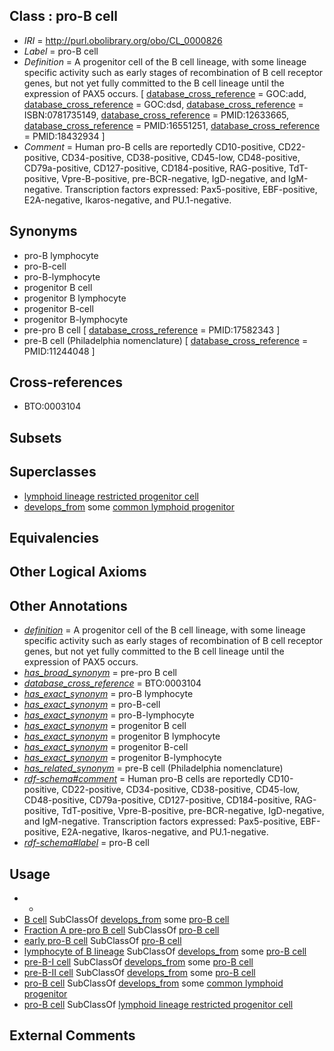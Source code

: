 
## Class : pro-B cell

 * *IRI* = http://purl.obolibrary.org/obo/CL_0000826
 * *Label* = pro-B cell
 * *Definition* = A progenitor cell of the B cell lineage, with some lineage specific activity such as early stages of recombination of B cell receptor genes, but not yet fully committed to the B cell lineage until the expression of PAX5 occurs. [ [database_cross_reference](../../ef/oboInOwl#hasDbXref.md) = GOC:add, [database_cross_reference](../../ef/oboInOwl#hasDbXref.md) = GOC:dsd, [database_cross_reference](../../ef/oboInOwl#hasDbXref.md) = ISBN:0781735149, [database_cross_reference](../../ef/oboInOwl#hasDbXref.md) = PMID:12633665, [database_cross_reference](../../ef/oboInOwl#hasDbXref.md) = PMID:16551251, [database_cross_reference](../../ef/oboInOwl#hasDbXref.md) = PMID:18432934 ]
 * *Comment* = Human pro-B cells are reportedly CD10-positive, CD22-positive, CD34-positive, CD38-positive, CD45-low, CD48-positive, CD79a-positive, CD127-positive, CD184-positive, RAG-positive, TdT-positive, Vpre-B-positive, pre-BCR-negative, IgD-negative, and IgM-negative. Transcription factors expressed: Pax5-positive, EBF-positive, E2A-negative, Ikaros-negative, and PU.1-negative.

## Synonyms

 * pro-B lymphocyte
 * pro-B-cell
 * pro-B-lymphocyte
 * progenitor B cell
 * progenitor B lymphocyte
 * progenitor B-cell
 * progenitor B-lymphocyte
 * pre-pro B cell [ [database_cross_reference](../../ef/oboInOwl#hasDbXref.md) = PMID:17582343 ]
 * pre-B cell (Philadelphia nomenclature) [ [database_cross_reference](../../ef/oboInOwl#hasDbXref.md) = PMID:11244048 ]

## Cross-references

 * BTO:0003104

## Subsets


## Superclasses

 * [lymphoid lineage restricted progenitor cell](../../CL/38/CL_0000838.md)
 * [develops_from](../../RO/02/RO_0002202.md) some [common lymphoid progenitor](../../CL/51/CL_0000051.md)

## Equivalencies


## Other Logical Axioms


## Other Annotations

 * *[definition](../../IAO/15/IAO_0000115.md)* = A progenitor cell of the B cell lineage, with some lineage specific activity such as early stages of recombination of B cell receptor genes, but not yet fully committed to the B cell lineage until the expression of PAX5 occurs.
 * *[has_broad_synonym](../../ym/oboInOwl#hasBroadSynonym.md)* = pre-pro B cell
 * *[database_cross_reference](../../ef/oboInOwl#hasDbXref.md)* = BTO:0003104
 * *[has_exact_synonym](../../ym/oboInOwl#hasExactSynonym.md)* = pro-B lymphocyte
 * *[has_exact_synonym](../../ym/oboInOwl#hasExactSynonym.md)* = pro-B-cell
 * *[has_exact_synonym](../../ym/oboInOwl#hasExactSynonym.md)* = pro-B-lymphocyte
 * *[has_exact_synonym](../../ym/oboInOwl#hasExactSynonym.md)* = progenitor B cell
 * *[has_exact_synonym](../../ym/oboInOwl#hasExactSynonym.md)* = progenitor B lymphocyte
 * *[has_exact_synonym](../../ym/oboInOwl#hasExactSynonym.md)* = progenitor B-cell
 * *[has_exact_synonym](../../ym/oboInOwl#hasExactSynonym.md)* = progenitor B-lymphocyte
 * *[has_related_synonym](../../ym/oboInOwl#hasRelatedSynonym.md)* = pre-B cell (Philadelphia nomenclature)
 * *[rdf-schema#comment](../../nt/rdf-schema#comment.md)* = Human pro-B cells are reportedly CD10-positive, CD22-positive, CD34-positive, CD38-positive, CD45-low, CD48-positive, CD79a-positive, CD127-positive, CD184-positive, RAG-positive, TdT-positive, Vpre-B-positive, pre-BCR-negative, IgD-negative, and IgM-negative. Transcription factors expressed: Pax5-positive, EBF-positive, E2A-negative, Ikaros-negative, and PU.1-negative.
 * *[rdf-schema#label](../../el/rdf-schema#label.md)* = pro-B cell

## Usage

 * -
 * [B cell](../../CL/36/CL_0000236.md) SubClassOf [develops_from](../../RO/02/RO_0002202.md) some [pro-B cell](../../CL/26/CL_0000826.md)
 * [Fraction A pre-pro B cell](../../CL/45/CL_0002045.md) SubClassOf [pro-B cell](../../CL/26/CL_0000826.md)
 * [early pro-B cell](../../CL/46/CL_0002046.md) SubClassOf [pro-B cell](../../CL/26/CL_0000826.md)
 * [lymphocyte of B lineage](../../CL/45/CL_0000945.md) SubClassOf [develops_from](../../RO/02/RO_0002202.md) some [pro-B cell](../../CL/26/CL_0000826.md)
 * [pre-B-I cell](../../CL/56/CL_0000956.md) SubClassOf [develops_from](../../RO/02/RO_0002202.md) some [pro-B cell](../../CL/26/CL_0000826.md)
 * [pre-B-II cell](../../CL/55/CL_0000955.md) SubClassOf [develops_from](../../RO/02/RO_0002202.md) some [pro-B cell](../../CL/26/CL_0000826.md)
 * [pro-B cell](../../CL/26/CL_0000826.md) SubClassOf [develops_from](../../RO/02/RO_0002202.md) some [common lymphoid progenitor](../../CL/51/CL_0000051.md)
 * [pro-B cell](../../CL/26/CL_0000826.md) SubClassOf [lymphoid lineage restricted progenitor cell](../../CL/38/CL_0000838.md)

## External Comments


